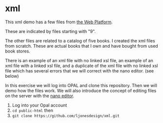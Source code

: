 # xml
 This xml demo has a few files from [ the Web Platform](https://docs.webplatform.org/wiki/tutorials/styling_xml_with_css).
 
 These are indicated by files starting with "9".
 
 The other files are related to a catalog of five books. I created the xml files from scratch. These are actual books that I own and have bought from used book stores. 
 
There is an example of an xml file with no linked xsl file, an example of an xml file with a linked xsl file, and a duplicate of the xml file with no linked xsl file which has several errors that we will correct with the nano editor. (see below)

In this exercise we will log into OPAL and clone this repository. Then we will demo how the files work. We will also introduce the concept of editing files on the server with the [nano editor](https://www.nano-editor.org/dist/v2.7/nano.1.html).

1. Log into your Opal account
2. ```cd public-html``` then 
3. ```git clone https://github.com/ljonesdesign/xml.git```

